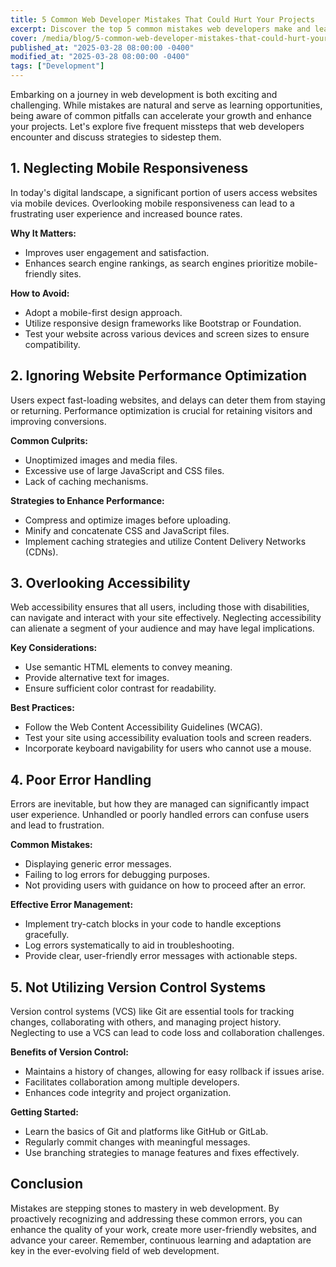 ```yaml
---
title: 5 Common Web Developer Mistakes That Could Hurt Your Projects
excerpt: Discover the top 5 common mistakes web developers make and learn how to avoid them to enhance your coding skills and project success.
cover: /media/blog/5-common-web-developer-mistakes-that-could-hurt-your-projects/cover.webp
published_at: "2025-03-28 08:00:00 -0400"
modified_at: "2025-03-28 08:00:00 -0400"
tags: ["Development"]
---
```


Embarking on a journey in web development is both exciting and challenging. While mistakes are natural and serve as learning opportunities, being aware of common pitfalls can accelerate your growth and enhance your projects. Let's explore five frequent missteps that web developers encounter and discuss strategies to sidestep them.

## 1. Neglecting Mobile Responsiveness

In today's digital landscape, a significant portion of users access websites via mobile devices. Overlooking mobile responsiveness can lead to a frustrating user experience and increased bounce rates.

<strong>Why It Matters:</strong>
<ul>
    <li>Improves user engagement and satisfaction.</li>
    <li>Enhances search engine rankings, as search engines prioritize mobile-friendly sites.</li>
</ul>

<strong>How to Avoid:</strong>
<ul>
    <li>Adopt a mobile-first design approach.</li>
    <li>Utilize responsive design frameworks like Bootstrap or Foundation.</li>
    <li>Test your website across various devices and screen sizes to ensure compatibility.</li>
</ul>

## 2. Ignoring Website Performance Optimization

Users expect fast-loading websites, and delays can deter them from staying or returning. Performance optimization is crucial for retaining visitors and improving conversions.

<strong>Common Culprits:</strong>
<ul>
    <li>Unoptimized images and media files.</li>
    <li>Excessive use of large JavaScript and CSS files.</li>
    <li>Lack of caching mechanisms.</li>
</ul>

<strong>Strategies to Enhance Performance:</strong>
<ul>
    <li>Compress and optimize images before uploading.</li>
    <li>Minify and concatenate CSS and JavaScript files.</li>
    <li>Implement caching strategies and utilize Content Delivery Networks (CDNs).</li>
</ul>

## 3. Overlooking Accessibility

Web accessibility ensures that all users, including those with disabilities, can navigate and interact with your site effectively. Neglecting accessibility can alienate a segment of your audience and may have legal implications.

<strong>Key Considerations:</strong>
<ul>
    <li>Use semantic HTML elements to convey meaning.</li>
    <li>Provide alternative text for images.</li>
    <li>Ensure sufficient color contrast for readability.</li>
</ul>

<strong>Best Practices:</strong>
<ul>
    <li>Follow the Web Content Accessibility Guidelines (WCAG).</li>
    <li>Test your site using accessibility evaluation tools and screen readers.</li>
    <li>Incorporate keyboard navigability for users who cannot use a mouse.</li>
</ul>

## 4. Poor Error Handling

Errors are inevitable, but how they are managed can significantly impact user experience. Unhandled or poorly handled errors can confuse users and lead to frustration.

<strong>Common Mistakes:</strong>
<ul>
    <li>Displaying generic error messages.</li>
    <li>Failing to log errors for debugging purposes.</li>
    <li>Not providing users with guidance on how to proceed after an error.</li>
</ul>

<strong>Effective Error Management:</strong>
<ul>
    <li>Implement try-catch blocks in your code to handle exceptions gracefully.</li>
    <li>Log errors systematically to aid in troubleshooting.</li>
    <li>Provide clear, user-friendly error messages with actionable steps.</li>
</ul>

## 5. Not Utilizing Version Control Systems

Version control systems (VCS) like Git are essential tools for tracking changes, collaborating with others, and managing project history. Neglecting to use a VCS can lead to code loss and collaboration challenges.

<strong>Benefits of Version Control:</strong>
<ul>
    <li>Maintains a history of changes, allowing for easy rollback if issues arise.</li>
    <li>Facilitates collaboration among multiple developers.</li>
    <li>Enhances code integrity and project organization.</li>
</ul>

<strong>Getting Started:</strong>
<ul>
    <li>Learn the basics of Git and platforms like GitHub or GitLab.</li>
    <li>Regularly commit changes with meaningful messages.</li>
    <li>Use branching strategies to manage features and fixes effectively.</li>
</ul>

## Conclusion

Mistakes are stepping stones to mastery in web development. By proactively recognizing and addressing these common errors, you can enhance the quality of your work, create more user-friendly websites, and advance your career. Remember, continuous learning and adaptation are key in the ever-evolving field of web development.
